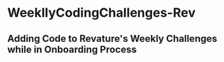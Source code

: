 # WeekllyCodingChallenges-Rev

## Adding Code to Revature's Weekly Challenges while in Onboarding Process
